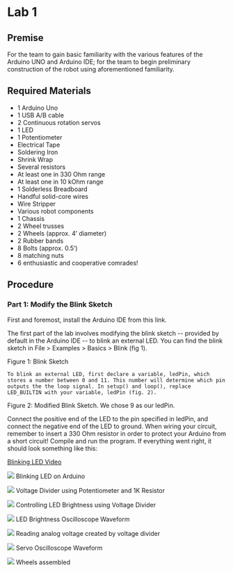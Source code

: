 # Lab 1

## Premise
For the team to gain basic familiarity with the various features of the Arduino UNO and Arduino IDE; for the team to begin preliminary construction of the robot using aforementioned familiarity.

## Required Materials
- 1 Arduino Uno
- 1 USB A/B cable
- 2 Continuous rotation servos
- 1 LED
- 1 Potentiometer
- Electrical Tape
- Soldering Iron
- Shrink Wrap
- Several resistors
- At least one in 330 Ohm range
- At least one in 10 kOhm range
- 1 Solderless Breadboard
- Handful solid-core wires
- Wire Stripper
- Various robot components
- 1 Chassis
- 2 Wheel trusses
- 2 Wheels (approx. 4’ diameter)
- 2 Rubber bands
- 8 Bolts (approx. 0.5’)
- 8 matching nuts
- 6 enthusiastic and cooperative comrades!

## Procedure

### Part 1: Modify the Blink Sketch
First and foremost, install the Arduino IDE from this link.

The first part of the lab involves modifying the blink sketch -- provided by default in the Arduino IDE -- to blink an external LED. You can find the blink sketch in File > Examples > Basics > Blink (fig 1).

Figure 1: Blink Sketch

	To blink an external LED, first declare a variable, ledPin, which stores a number between 0 and 11. This number will determine which pin outputs the the loop signal. In setup() and loop(), replace LED_BUILTIN with your variable, ledPin (fig. 2).


Figure 2: Modified Blink Sketch. We chose 9 as our ledPin.

Connect the positive end of the LED to the pin specified in ledPin, and connect the negative end of the LED to ground. When wiring your circuit, remember to insert a 330 Ohm resistor in order to protect your Arduino from a short circuit! Compile and run the program. If everything went right, it should look something like this:

[Blinking LED Video](https://drive.google.com/file/d/0B5FA_MhAcyNYMlNTUUlYcjlwR0k/view)


![](./Lab1Photos/20170901_135738.jpg)
Blinking LED on Arduino

![](./Lab1Photos/20170901_143916.jpg)
Voltage Divider using Potentiometer and 1K Resistor

![](./Lab1Photos/20170901_151014.jpg)
Controlling LED Brightness using Voltage Divider

![](./Lab1Photos/20170901_151334.jpg)
LED Brightness Oscilloscope Waveform 

![](./Lab1Photos/20170901_152811.jpg)
Reading analog voltage created by voltage divider

![](./Lab1Photos/20170901_153038.jpg)
Servo Oscilloscope Waveform

![](./Lab1Photos/20170901_162105.jpg)
Wheels assembled
